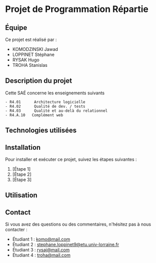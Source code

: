 # Projet de Programmation Répartie


## Équipe

Ce projet est réalisé par :

- KOMODZINSKI Jawad
- LOPPINET Stéphane
- RYSAK Hugo
- TROHA Stanislas

## Description du projet

Cette SAÉ concerne les enseignements suivants

    - R4.01      Architecture logicielle
    - R4.02      Qualité de dev. / tests
    - R4.03      Qualité et au-delà du relationnel
    - R4.A.10   Complément web

## Technologies utilisées



## Installation

Pour installer et exécuter ce projet, suivez les étapes suivantes :

1. [Étape 1]
2. [Étape 2]
3. [Étape 3]

## Utilisation




## Contact

Si vous avez des questions ou des commentaires, n'hésitez pas à nous contacter :

- Étudiant 1 : komo@mail.com
- Étudiant 2 : stephane.loppinet9@etu.univ-lorraine.fr
- Étudiant 3 : rysaj@mail.com
- Étudiant 4 : troha@mail.com
